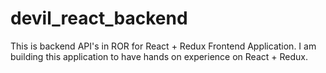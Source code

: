 # devil_react_backend
This is backend API's in ROR for React + Redux Frontend Application. I am building this application to have hands on experience on React + Redux.

